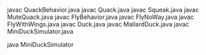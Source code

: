 javac QuackBehavior.java
javac Quack.java
javac Squeak.java
javac MuteQuack.java
javac FlyBehavior.java
javac FlyNoWay.java
javac FlyWithWings.java
javac Duck.java
javac MallardDuck.java
javac MiniDuckSimulator.java

java MiniDuckSimulator
